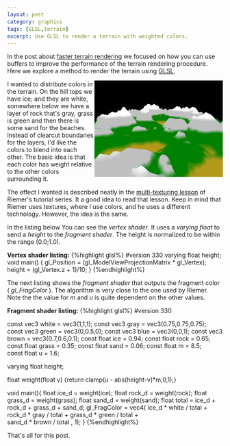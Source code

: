 ```yaml
---
layout: post
category: graphics
tags: [GLSL,terrain]
excerpt: Use GLSL to render a terrain with weighted colors.
---
```


In the post about [faster terrain rendering](http://dracocepheus.blogspot.com/2013/07/faster-terrain-render.html) we focused on how you can use buffers to improve the performance of the terrain rendering procedure.  Here we explore a method to render the terrain using [GLSL](http://www.opengl.org/documentation/glsl/).  

<img src="/assets/images/2012/terrain_1.jpg" style="float:right"/> 

I wanted to distribute colors in the terrain.  On the hill tops we have ice; and they are white, somewhere below we have a layer of rock that's gray, grass is green and then there is some sand for the beaches.  Instead of clearcut boundaries for the layers, I'd like the colors to blend into each other. The basic idea is that each color has weight relative to the other colors surrounding it.

The effect I wanted is described neatly in the [multi-texturing lesson](http://www.riemers.net/eng/Tutorials/XNA/Csharp/Series4/Multitexturing.php") of Riemer's tutorial series.  It a good idea to read that lesson. Keep in mind that Riemer uses textures, where I use colors, and he uses a different technology.  However, the idea is the same.    

In the listing below You can see the _vertex shader_. It uses a _varying float_ to send a _height_ to the _fragment shader_.  The height is normalized to be within the range (0.0;1.0). 

<b>Vertex shader listing:</b>
{%highlight glsl%}
#version 330
varying float height;
void main() {
	gl_Position = (gl_ModelViewProjectionMatrix * gl_Vertex);
	height = (gl_Vertex.z + 1)/10;
} 
{%endhighlight%}

The next listing shows the _fragment shader_ that outputs the fragment color ( _gl\_FragColor_ ). The algorithm is very close to the one used by Riemer. Note the the value for _m_ and _u_ is quite dependent on the other values.

<b>Fragment shader listing:</b>
{%highlight glsl%}
#version 330

const vec3 white = vec3(1,1,1);
const vec3 gray = vec3(0.75,0.75,0.75);
const vec3 green = vec3(0,0.5,0);
const vec3 blue = vec3(0,0,1);
const vec3 brown = vec3(0.7,0.6,0.1);
const float ice = 0.94;
const float rock = 0.65;
const float grass = 0.35;
const float sand = 0.06;
const float m = 8.5;   
const float u = 1.6;

varying float height;

float weight(float v) {return clamp(u - abs(height-v)*m,0,1);}

void main(){
	float ice_d = weight(ice);
	float rock_d = weight(rock);
	float grass_d = weight(grass);
	float sand_d = weight(sand);
	float total = ice_d + rock_d + grass_d + sand_d;
	gl_FragColor = vec4(
    	ice_d * white / total + 
    	rock_d * gray / total + 
    	grass_d * green / total +  
    	sand_d * brown / total
    	, 1);
}
{%endhighlight%}

That's all for this post. 
